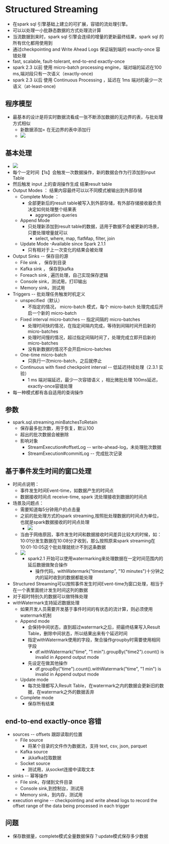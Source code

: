 #   Structured Streaming
*   在spark sql 引擎基础上建立的可扩展，容错的流处理引擎。
*   可以以处理一小批静态数据的方式处理流计算
*   当流数据到来时，spark sql 引擎会连续的增量的更新最终结果，spark sql 的所有优化都用使用到
*   通过checkpointing and Write Ahead Logs 保证端到端的 exactly-once 容错处理
*   fast, scalable, fault-tolerant, end-to-end exactly-once
*   spark 2.3 以前 使用 micro-batch processing engine，端对端的延迟在100 ms,端对段只有一次语义（exactly-once)
*   spark 2.3 以后 使用 Continuous Processing ，延迟在 1ms 端对的最少一次语义（at-least-once)

## 程序模型
*   最基本的设计是将实时数据流看成一张不断添加数据的无边界的表，与批处理方式相似
    -   新数据添加= 在无边界的表中添加行
    *   ![](https://spark.apache.org/docs/latest/img/structured-streaming-stream-as-a-table.png)

## 基本处理
*   ![](https://spark.apache.org/docs/latest/img/structured-streaming-model.png)
*   每个一定时间【1s】会触发一次数据操作，新的数据会作为行添加到input Table
*   然后触发 input 上的查询操作生成 结果result table
*   Output Modes ： 结果内容最终可以以不同模式被输出到外部存储
    -   Complete Mode ：
        +   全部更新后的result table被写入到外部存储，有外部存储接收器负责决定如何处理整个结果表
            *   aggregation queries
    -   Append Mode
        +   只处理新添加到result table的数据，适用于数据不会被更新的场景，只要处理增量就可以
            *   select, where, map, flatMap, filter, join
    -   Update Mode -Available since Spark 2.1.1
        +   只有相对于上一次变化的结果会被处理
*   Output Sinks -- 保存目的源
    -   File sink  ， 保存到目录
    -   Kafka sink ， 保存到kafka
    -   Foreach sink , 遍历处理，自己实现保存逻辑
    -   Console sink，测试用，打印输出
    -   Memory sink，测试用
*   Triggers -- 批处理任务触发时机定义
    -   unspecified（默认）
        +   不指定的情况， micro-batch 模式，每个 micro-batch 处理完成后开启一个新的 micro-batch 
    -   Fixed interval micro-batches -- 指定间隔的 micro-batches
        +   处理时间快的情况，在指定间隔内完成，等待到间隔时间开启新的micro-batches
        +   处理时间慢的情况，超过指定间隔时间了，处理完成立即开启新的micro-batches
        +   没有新数据的情况不会开启micro-batches
    -   One-time micro-batch
        +   只执行一次micro-batch，之后就停止
    -   Continuous with fixed checkpoint interval -- 低延迟持续处理（2.3.1 实验）
        +   1 ms 端对端延迟，最少一次容错语义 ，相比微批处理 100ms延迟，exactly-once容错处理
*   每一种模式都有各自适用的查询操作

##  参数
*   spark.sql.streaming.minBatchesToRetain 
    -   保存最多批次数，用于恢复，默认100
    -   超出的批次数据会被删除
    -   影响对象
        +   StreamExecution#offsetLog -- write-ahead-log，未处理批次数据 
        +   StreamExecution#commitLog -- 完成批次记录

##  基于事件发生时间的窗口处理
*   时间点说明：
    -   事件发生时间Event-time，如数据产生的时间点
    -   数据接收时间点 receive-time, spark 流处理接收到数据的时间点
*   场景及问题点：
    -   需要知道每5分钟用户的点击量
    -   之前的批处理方式的spark streaming,按照批处理数据的时间点为单位，也就是spark数据接收的时间点处理
        +   ![](https://spark.apache.org/docs/latest/img/streaming-dstream-window.png)
    -   当由于网络原因，事件发生时间和数据接收时间差异比较大的时候，如：10:01分发生数据在10:08分才收到，那么按照原来spark streaming在10:01-10:05这个批处理就统计不到这条数据
    -   ![](https://spark.apache.org/docs/latest/img/structured-streaming-late-data.png)
        +   spark2.1 开始可以使用watermarking来处理数据在一定时间范围内的延后数据做聚合操作
            *   操作代码，withWatermark("timestamp", "10 minutes")十分钟之内的延时收到的数据都能处理
*   Structured Streaming可以按照事件发生时间Event-time为窗口处理，相当于在一个表里面统计发生时间这列的数据
*   对于超时特别久的数据可以做特殊处理
*   withWatermark支持延迟数据处理
    *   如果开发人员需要开发基于事件时间的有状态的流计算，则必须使用watermark机制
    -   Append mode
        +   会保持中间状态，直到超过watermark之后，把最终结果写入Result Table，删除中间状态，所以结果出来有个延迟时间
        +   指定withWatermark使用的字段，聚合操作groupby时需要使用相同字段
            +   df.withWatermark("time", "1 min").groupBy("time2").count() is invalid in Append output mode
        +   先设定在做其他操作
            +   df.groupBy("time").count().withWatermark("time", "1 min") is invalid in Append output mode
    -   Update mode
        +   每次处理都写入Result Table，在watermark之内的数据会更新旧的数据，在watermark之外的数据丢弃
    -   Complete mode
        +   保存所有结果  

##  end-to-end exactly-once 容错
*   sources -- offsets 跟踪读取的位置
    -   File source
        +   将某个目录的文件作为数据流，支持 text, csv, json, parquet
    -   Kafka source
        +   从kafka拉取数据
    -   Socket source
        +   测试用，从socket连接中读取文本
*   sinks -- 幂等操作
    -   File sink，存储到文件目录
    -   Console sink,到控制台，测试用
    -   Memory sink，到内存，测试用
*   execution engine -- checkpointing and write ahead logs to record the offset range of the data being processed in each trigger


## 问题
*   保存数据量，complete模式全量数据保存？update模式保存多少数据

